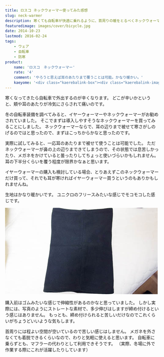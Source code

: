 ```yaml
---
title: ロスコ ネックウォーマー使ってみた感想
slug: neck-warmer
description: 寒くても自転車が快適に乗れるように、首周りの暖をとるべくネックウォーマーを購入しました。値段の割にしっかりしたつくりで、とても温かかったです。耳のあたりを覆うこともできなくはないので、イヤーウォーマーの代わりも多少兼ねてくれます。
featuredimage: images/cover/bicycle.jpg
date: 2014-10-23
lastmod: 2016-02-24
tags: 
    - ウェア
    - 自転車
    - 防寒
product:
    name: 'ロスコ　ネックウォーマー'
    rate: '4'
    comment: 'やろうと思えば耳のあたりまで覆うことは可能。かなり暖かい。'
    kaeyome: '<div class="kaerebalink-box"><div class="kaerebalink-image"><a href="https://www.amazon.co.jp/exec/obidos/ASIN/B00637WEBW/illusionspace-22/ref=nosim/" rel="nofollow" target="_blank"><img src="https://ecx.images-amazon.com/images/I/41YqIgvlWuL._SL160_.jpg" style="border: none;" /></a></div><div class="kaerebalink-info"><div class="kaerebalink-name"><a href="https://www.amazon.co.jp/exec/obidos/ASIN/B00637WEBW/illusionspace-22/ref=nosim/" rel="nofollow" target="_blank">(ロスコ)ROTHCO ロスコ 米軍 ネックウォーマー ブラック 5570 BK ブラック FREE</a><div class="kaerebalink-powered-date">posted with <a href="https://kaereba.com" rel="nofollow" target="_blank">カエレバ</a></div></div><div class="kaerebalink-detail"> ROTHCO(ロスコ) 2011-11-01    </div><div class="kaerebalink-link1"><div class="shoplinkamazon"><a href="https://www.amazon.co.jp/gp/search?keywords=%83%8D%83X%83R%81%40%83l%83b%83N%83E%83H%81%5B%83%7D%81%5B&__mk_ja_JP=%83J%83%5E%83J%83i&tag=illusionspace-22" rel="nofollow" target="_blank" title="アマゾン" >Amazon</a></div><div class="shoplinkrakuten"><a href="https://hb.afl.rakuten.co.jp/hgc/0e95387f.f2aef20d.0e953880.25e412bd/?pc=http%3A%2F%2Fsearch.rakuten.co.jp%2Fsearch%2Fmall%2F%25E3%2583%25AD%25E3%2582%25B9%25E3%2582%25B3%25E3%2580%2580%25E3%2583%258D%25E3%2583%2583%25E3%2582%25AF%25E3%2582%25A6%25E3%2582%25A9%25E3%2583%25BC%25E3%2583%259E%25E3%2583%25BC%2F-%2Ff.1-p.1-s.1-sf.0-st.A-v.2%3Fx%3D0%26scid%3Daf_ich_link_urltxt%26m%3Dhttp%3A%2F%2Fm.rakuten.co.jp%2F" rel="nofollow" target="_blank" title="楽天市場" >楽天市場</a></div></div></div><div class="booklink-footer" style="clear: left"></div></div>'
---
```


寒くなってきたら自転車で外出するのが辛くなります。
どこが辛いかというと、頬や耳のあたりが冷気にさらされて痛いのです。

冬の自転車装備を調べてみると、イヤーウォーマーやネックウォーマーがお勧めされていました。
そこでまずは導入しやすそうなネックウォーマーを買ってみることにしました。
ネックウォーマーならで、耳の辺りまで被せて寒さがしのげるのではと思ったので、まずはこっちからかなと思ったのです。

実際に試してみると、一応耳のあたりまで被せて使うことは可能でした。
ただネックウォーマーが鼻の上の辺りまできてしまうので、その状態では息苦しかったり、メガネをかけていると曇ったりしてちょっと使いづらいかもしれません。耳の下半分くらいを覆う程度が限界かなぁと思います。

イヤーウォーマーの購入も検討している場合、とりあえずこのネックウォーマーだけ買って、それでも耳が寒ければイヤーウォーマー買うというのもありかもしれませんね。

生地はかなり暖かいです。
ユニクロのフリースみたいな感じでモコモコした感じです。

![ネックウォーマー装着前の状態](5bf751ade3557cff34cbd03d3c76be70.jpg)

購入前はゴムみたいな感じで伸縮性があるのかなと思っていました。
しかし実際には、写真のようにストレートな素材で、多少伸びはしますが締め付けるという感じはありません。
もっとも、締め付けられると苦しいだけなのでこれくらいがちょうどいいような気もします。

首周りには程よい空間が空いているので苦しい感じはしません。
メガネを外さなくても着脱できるくらいなので、わりと気軽に使えると思います。
自転車に乗らずとも、マフラーの代わりとして利用できそうです。
（実際、冬場に外で作業する際にこれが活躍したりしています）
  